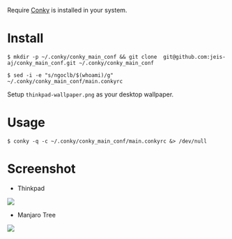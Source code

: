 Require [Conky](https://github.com/brndnmtthws/conky) is installed in your system.

# Install

```
$ mkdir -p ~/.conky/conky_main_conf && git clone  git@github.com:jeis-aj/conky_main_conf.git ~/.conky/conky_main_conf

$ sed -i -e "s/ngoclb/$(whoami)/g" ~/.conky/conky_main_conf/main.conkyrc
```

Setup `thinkpad-wallpaper.png` as your desktop wallpaper.

# Usage

```
$ conky -q -c ~/.conky/conky_main_conf/main.conkyrc &> /dev/null
```

# Screenshot

- Thinkpad

![](thinkpad-screenshot.gif)

- Manjaro Tree

![](manjaro-tree-screenshot.png)
